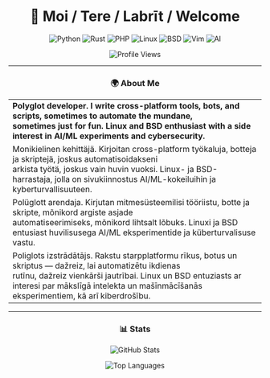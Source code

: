 <div align="center">

# 👋 Moi / Tere / Labrīt / Welcome

![Python](https://img.shields.io/badge/Python-3776AB?logo=python&logoColor=white)
![Rust](https://img.shields.io/badge/Rust-000000?logo=rust&logoColor=white)
![PHP](https://img.shields.io/badge/PHP-777BB4?logo=php&logoColor=white)
![Linux](https://img.shields.io/badge/Linux-FCC624?logo=linux&logoColor=black)
![BSD](https://img.shields.io/badge/BSD-DA291C?logo=freebsd&logoColor=white)
![Vim](https://img.shields.io/badge/Vim-019733?logo=vim&logoColor=white)
![AI](https://img.shields.io/badge/AI-FF6F00?logo=tensorflow&logoColor=white)

![Profile Views](https://komarev.com/ghpvc/?username=noskla&color=blueviolet&style=for-the-badge)

---

### 🌍 About Me

| |
|:---|
| **Polyglot developer. I write cross-platform tools, bots, and scripts, sometimes to automate the mundane, <br>sometimes just for fun. Linux and BSD enthusiast with a side interest in AI/ML experiments and cybersecurity.** |
| Monikielinen kehittäjä. Kirjoitan cross-platform työkaluja, botteja ja skriptejä, joskus automatisoidakseni <br>arkista työtä, joskus vain huvin vuoksi. Linux- ja BSD-harrastaja, jolla on sivukiinnostus AI/ML-kokeiluihin ja kyberturvallisuuteen. |
| Polüglott arendaja. Kirjutan mitmesüsteemilisi tööriistu, botte ja skripte, mõnikord argiste asjade <br>automatiseerimiseks, mõnikord lihtsalt lõbuks. Linuxi ja BSD entusiast huvilisusega AI/ML eksperimentide ja küberturvalisuse vastu. |
| Poliglots izstrādātājs. Rakstu starpplatformu rīkus, botus un skriptus — dažreiz, lai automatizētu ikdienas <br>rutīnu, dažreiz vienkārši jautrībai. Linux un BSD entuziasts ar interesi par mākslīgā intelekta un mašīnmācīšanās eksperimentiem, kā arī kiberdrošību. |

---

### 📊 Stats

![GitHub Stats](https://github-readme-stats.vercel.app/api?username=noskla&show_icons=true&theme=radical&hide_border=true)

![Top Languages](https://github-readme-stats.vercel.app/api/top-langs/?username=noskla&layout=compact&theme=radical&hide_border=true)

